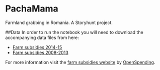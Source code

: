 # PachaMama
Farmland grabbing in Romania. A Storyhunt project.

##Data
In order to run the notebook you will need to download the accompanying data files from here:
- [Farm subsidies 2014-15](http://data.farmsubsidy.org/index.html?prefix=next/)
- [Farm subsidies 2008-2013](http://data.farmsubsidy.org/index.html)

For more information visit the [farm subsidies website](http://farmsubsidy.openspending.org/) by [OpenSpending](https://openspending.org/).
